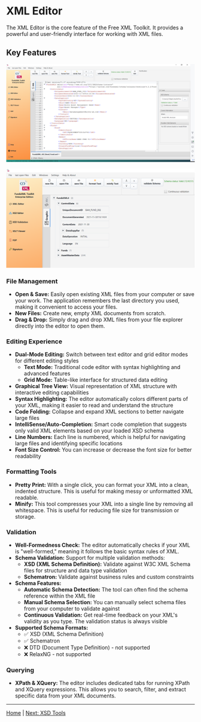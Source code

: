 # XML Editor

The XML Editor is the core feature of the Free XML Toolkit. It provides a powerful and user-friendly interface for working with XML files.

## Key Features

![Screenshot of XML Controller](img/xml-editor-text.png)

![Screenshot of XML Controller](img/xml-editor-graphic.png)

### File Management
- **Open & Save:** Easily open existing XML files from your computer or save your work. The application remembers the last directory you used, making it convenient to access your files.
- **New Files:** Create new, empty XML documents from scratch.
- **Drag & Drop:** Simply drag and drop XML files from your file explorer directly into the editor to open them.

### Editing Experience

- **Dual-Mode Editing:** Switch between text editor and grid editor modes for different editing styles
    - **Text Mode:** Traditional code editor with syntax highlighting and advanced features
    - **Grid Mode:** Table-like interface for structured data editing
- **Graphical Tree View:** Visual representation of XML structure with interactive editing capabilities
- **Syntax Highlighting:** The editor automatically colors different parts of your XML, making it easier to read and
  understand the structure
- **Code Folding:** Collapse and expand XML sections to better navigate large files
- **IntelliSense/Auto-Completion:** Smart code completion that suggests only valid XML elements based on your loaded XSD
  schema
- **Line Numbers:** Each line is numbered, which is helpful for navigating large files and identifying specific
  locations
- **Font Size Control:** You can increase or decrease the font size for better readability

### Formatting Tools
- **Pretty Print:** With a single click, you can format your XML into a clean, indented structure. This is useful for making messy or unformatted XML readable.
- **Minify:** This tool compresses your XML into a single line by removing all whitespace. This is useful for reducing file size for transmission or storage.

### Validation
- **Well-Formedness Check:** The editor automatically checks if your XML is "well-formed," meaning it follows the basic syntax rules of XML.
- **Schema Validation:** Support for multiple validation methods:
    - **XSD (XML Schema Definition):** Validate against W3C XML Schema files for structure and data type validation
    - **Schematron:** Validate against business rules and custom constraints
- **Schema Features:**
    - **Automatic Schema Detection:** The tool can often find the schema reference within the XML file
    - **Manual Schema Selection:** You can manually select schema files from your computer to validate against
    - **Continuous Validation:** Get real-time feedback on your XML's validity as you type. The validation status is
      always visible
- **Supported Schema Formats:**
    - ✅ XSD (XML Schema Definition)
    - ✅ Schematron
    - ❌ DTD (Document Type Definition) - not supported
    - ❌ RelaxNG - not supported

### Querying
- **XPath & XQuery:** The editor includes dedicated tabs for running XPath and XQuery expressions. This allows you to search, filter, and extract specific data from your XML documents.

---

[Home](index.md) | [Next: XSD Tools](xsd-controller.md)
